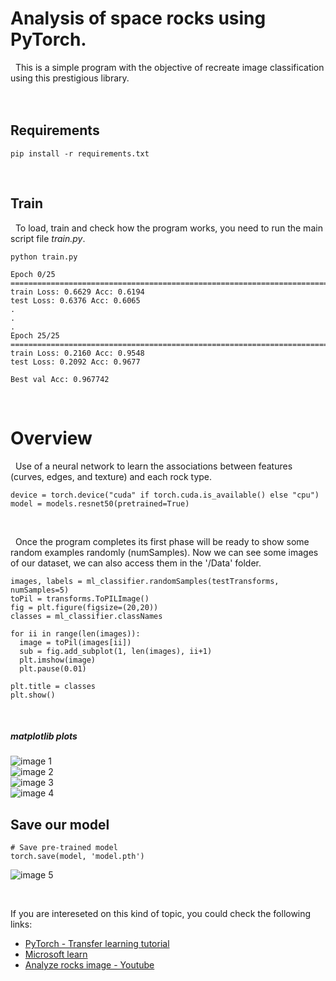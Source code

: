 # Analysis of space rocks using PyTorch. 

&nbsp; This is a simple program with the objective of recreate image classification using this prestigious library.
<br><br><br>

## Requirements

    pip install -r requirements.txt
<br>

## Train
&nbsp;  To load, train and check how the program works, you need to run the main script file *train.py*.

    python train.py
    
    Epoch 0/25
    ====================================================================================================
    train Loss: 0.6629 Acc: 0.6194
    test Loss: 0.6376 Acc: 0.6065
    .
    .
    .
    Epoch 25/25
    ====================================================================================================
    train Loss: 0.2160 Acc: 0.9548
    test Loss: 0.2092 Acc: 0.9677

    Best val Acc: 0.967742

<br>

# Overview
&nbsp; Use of a neural network to learn the associations between features (curves, edges, and texture) and each rock type.

    device = torch.device("cuda" if torch.cuda.is_available() else "cpu")
    model = models.resnet50(pretrained=True)
    
 <br>

&nbsp; Once the program completes its first phase will be ready to show some random examples randomly (numSamples). Now we can see some images of our dataset, we can also access them in the '/Data' folder. 

    images, labels = ml_classifier.randomSamples(testTransforms, numSamples=5)
    toPil = transforms.ToPILImage()
    fig = plt.figure(figsize=(20,20))
    classes = ml_classifier.classNames

    for ii in range(len(images)):
      image = toPil(images[ii])
      sub = fig.add_subplot(1, len(images), ii+1)
      plt.imshow(image)
      plt.pause(0.01)

    plt.title = classes
    plt.show()

<br>

##### matplotlib plots
![image 1](resources/1.png) <br>
![image 2](resources/2.png) <br>
![image 3](resources/3.png) <br>
![image 4](resources/5.png) <br>

## Save our model
    # Save pre-trained model
    torch.save(model, 'model.pth')
![image 5](resources/4.png) 

<br>

If you are intereseted on this kind of topic, you could check the following links: <br>
* [PyTorch - Transfer learning tutorial](https://pytorch.org/tutorials/beginner/transfer_learning_tutorial.html) <br>
* [Microsoft learn](https://docs.microsoft.com/en-us/learn/paths/classify-space-rocks-artificial-intelligence-nasa/)
* [Analyze rocks image - Youtube](https://www.youtube.com/watch?v=XoHR4p8AO9o&feature=youtu.be) 
